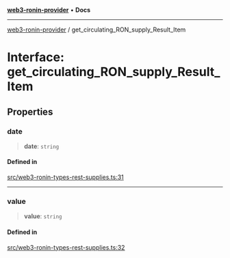 [**web3-ronin-provider**](../README.md) • **Docs**

***

[web3-ronin-provider](../globals.md) / get\_circulating\_RON\_supply\_Result\_Item

# Interface: get\_circulating\_RON\_supply\_Result\_Item

## Properties

### date

> **date**: `string`

#### Defined in

[src/web3-ronin-types-rest-supplies.ts:31](https://github.com/chuacw/web3-ronin-provider/blob/5334d3e4a39d6911ce4028a880b09b3429564837/src/web3-ronin-types-rest-supplies.ts#L31)

***

### value

> **value**: `string`

#### Defined in

[src/web3-ronin-types-rest-supplies.ts:32](https://github.com/chuacw/web3-ronin-provider/blob/5334d3e4a39d6911ce4028a880b09b3429564837/src/web3-ronin-types-rest-supplies.ts#L32)
